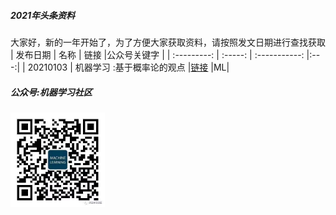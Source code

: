 ##### 2021年头条资料

大家好，新的一年开始了，为了方便大家获取资料，请按照发文日期进行查找获取
| 发布日期       | 名称 |         链接 |公众号关键字 |
| :---------: | :-----: | :-----------: |:---:|
| 20210103     |  机器学习 :基于概率论的观点 |[链接](https://github.com/probml/pml-book/releases/download/2020-12-28/pml1-2020-12-28.pdf) |ML|

##### 公众号:机器学习社区
<img src="/2021/pic/WechatIMG14.jpeg" width="30%" align="middle" >
